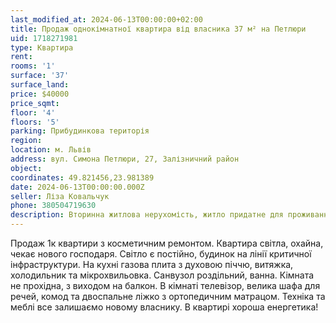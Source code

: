 ```yaml
---
last_modified_at: 2024-06-13T00:00:00+02:00
title: Продаж однокімнатної квартира від власника 37 м² на Петлюри
uid: 1718271981
type: Квартира
rent:
rooms: '1'
surface: '37'
surface_land:
price: $40000
price_sqmt:
floor: '4'
floors: '5'
parking: Прибудинкова територія
region:
location: м. Львів
address: вул. Симона Петлюри, 27, Залізничний район
object:
coordinates: 49.821456,23.981389
date: 2024-06-13T00:00:00.000Z
seller: Ліза Ковальчук
phone: 380504719630
description: Вторинна житлова нерухомість, житло придатне для проживання
---
```


Продаж 1к квартири з косметичним ремонтом. Квартира світла, охайна, чекає нового господаря. Світло є постійно, будинок на лінії критичної інфраструктури. На кухні газова плита з духовою піччю, витяжка, холодильник та мікрохвильовка. Санвузол роздільний, ванна. Кімната не прохідна, з виходом на балкон. В кімнаті телевізор, велика шафа для речей, комод та двоспальне ліжко з ортопедичним матрацом. Техніка та меблі все залишаємо новому власнику. В квартирі хороша енергетика!
